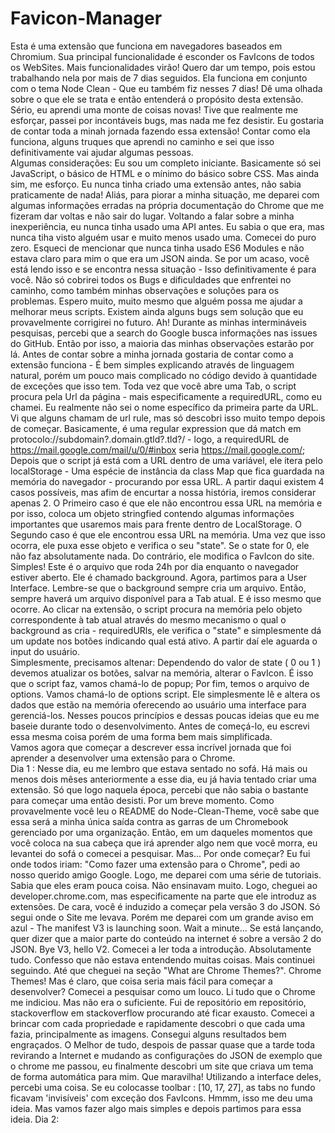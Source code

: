 # Favicon-Manager
 Esta é uma extensão que funciona em navegadores baseados em Chromium. Sua principal funcionalidade é esconder os FavIcons de todos os WebSites. Mais funcionalidades virão! Quero dar um tempo, pois estou trabalhando nela por mais de 7 dias seguidos. Ela funciona em conjunto com o tema Node Clean - Que eu também fiz nesses 7 dias! Dê uma olhada sobre o que ele se trata e então entenderá o propósito desta extensão.  
 Sério, eu aprendi uma monte de coisas novas! Tive que realmente me esforçar, passei por incontáveis bugs, mas nada me fez desistir. Eu gostaria de contar toda a minah jornada fazendo essa extensão! Contar como ela funciona, alguns truques que aprendi no caminho e sei que isso definitivamente vai ajudar algumas pessoas.  
 Algumas considerações:
 Eu sou um completo iniciante. Basicamente só sei JavaScript, o básico de HTML e o mínimo do básico sobre CSS. Mas ainda sim, me esforço. Eu nunca tinha criado uma extensão antes, não sabia praticamente de nada! Aliás, para piorar a minha situação, me deparei com algumas informações erradas na própria documentação do Chrome que me fizeram dar voltas e não sair do lugar. Voltando a falar sobre a minha inexperiência, eu nunca tinha usado uma API antes. Eu sabia o que era, mas nunca tiha visto alguém usar e muito menos usado uma. Comecei do puro zero. Esqueci de mencionar que nunca tinha usado ES6 Modules e não estava claro para mim o que era um JSON ainda. Se por um acaso, você está lendo isso e se encontra nessa situação - Isso definitivamente é para você.
 Não só cobrirei todos os Bugs e dificuldades que enfrentei no caminho, como também minhas observações e soluções para os problemas. Espero muito, muito mesmo que alguém possa me ajudar a melhorar meus scripts. Existem ainda alguns bugs sem solução que eu provavelmente corrigirei no futuro.
 Ah! Durante as minhas intermináveis pesquisas, percebi que a search do Google busca informações nas issues do GitHub. Então por isso, a maioria das minhas observações estarão por lá.
 Antes de contar sobre a minha jornada gostaria de contar como a extensão funciona - É bem simples explicando através de linguagem natural, porém um pouco mais complicado no código devido à quantidade de exceções que isso tem.
 Toda vez que você abre uma Tab, o script procura pela Url da página - mais especificamente a requiredURL, como eu chamei. Eu realmente não sei o nome específico da primeira parte da URL. Vi que alguns chamam de url rule, mas só descobri isso muito tempo depois de começar.
Basicamente, é uma regular expression que dá match em protocolo://subdomain?.domain.gtld?.tld?/ - logo, a requiredURL de https://mail.google.com/mail/u/0/#inbox seria https://mail.google.com/;
 Depois que o script já está com a URL dentro de uma variável, ele itera pelo localStorage - Uma espécie de instância da class Map que fica guardada na memória do navegador - procurando por essa URL. A partir daqui existem 4 casos possíveis, mas afim de encurtar a nossa história, iremos considerar apenas 2. O Primeiro caso é que ele não encontrou essa URL na memória e por isso, coloca um objeto stringfied contendo algumas informações importantes que usaremos mais para frente dentro de LocalStorage. O Segundo caso é que ele encontrou essa URL na memória. Uma vez que isso ocorra, ele puxa esse objeto e verifica o seu "state". Se o state for 0, ele não faz absolutamente nada. Do contrário, ele modifica o FavIcon do site. Simples! Este é o arquivo que roda 24h por dia enquanto o navegador estiver aberto. Ele é chamado background.
 Agora, partimos para a User Interface. Lembre-se que o background sempre cria um arquivo. Então, sempre haverá um arquivo disponível para a Tab atual. E é isso mesmo que ocorre. Ao clicar na extensão, o script procura na memória pelo objeto correspondente à tab atual através do mesmo mecanismo o qual o background as cria - requiredURls, ele verifica o "state" e simplesmente dá um update nos botões indicando qual está ativo. A partir daí ele aguarda o input do usuário.  
 Simplesmente, precisamos altenar: Dependendo do valor de state ( 0 ou 1 ) devemos atualizar os botões, salvar na memória, alterar o FavIcon. É isso que o script faz, vamos chamá-lo de popup;
 Por fim, temos o arquivo de options. Vamos chamá-lo de options script. Ele simplesmente lê e altera os dados que estão na memória oferecendo ao usuário uma interface para gerenciá-los.
 Nesses poucos princípios e dessas poucas ideias que eu me baseie durante todo o desenvolvimento. Antes de começá-lo, eu escrevi essa mesma coisa porém de uma forma bem mais simplificada.  
 Vamos agora que começar a descrever essa incrível jornada que foi aprender a desenvolver uma extensão para o Chrome.  
 Dia 1 :
 Nesse dia, eu me lembro que estava sentado no sofá. Há mais ou menos dois mêses anteriormente a esse dia, eu já havia tentado criar uma extensão. Só que logo naquela época, percebi que não sabia o bastante para começar uma então desisti. Por um breve momento. Como provavelmente você leu o README do Node-Clean-Theme, você sabe que essa será a minha única saída contra as garras de um Chromebook gerenciado por uma organização. Então, em um daqueles momentos que você coloca na sua cabeça que irá aprender algo nem que você morra, eu levantei do sofá o comecei a pesquisar. Mas... Por onde começar? Eu fui onde todos iriam: "Como fazer uma extensão para o Chrome", pedi ao nosso querido amigo Google. Logo, me deparei com uma série de tutoriais. Sabia que eles eram pouca coisa. Não ensinavam muito. Logo, cheguei ao developer.chrome.com, mas especificamente na parte que ele introduz as extensões. De cara, você é induzido a começar pela versão 3 do JSON. Só segui onde o Site me levava. Porém me deparei com um grande aviso em azul - The manifest V3 is launching soon. Wait a minute... Se está lançando, quer dizer que a maior parte do conteúdo na internet é sobre a versão 2 do JSON. Bye V3, hello V2. Comecei a ler toda a introdução. Absolutamente tudo. Confesso que não estava entendendo muitas coisas. Mais continuei seguindo. Até que cheguei na seção "What are Chrome Themes?". Chrome Themes! Mas é claro, que coisa seria mais fácil para começar a desenvolver? Comecei a pesquisar como um louco. Li tudo que o Chrome me indiciou. Mas não era o suficiente. Fui de repositório em repositório, stackoverflow em stackoverflow procurando até ficar exausto. Comecei a brincar com cada propriedade e rapidamente descobri o que cada uma fazia, principalmente as imagens. Consegui alguns resultados bem engraçados. O Melhor de tudo, despois de passar quase que a tarde toda revirando a Internet e mudando as configurações do JSON de exemplo que o chrome me passou, eu finalmente descobri um site que criava um tema de forma automática para mim. Que maravilha! Utilizando a interface deles, percebi uma coisa. Se eu colocasse toolbar 
 : [10, 17, 27], as tabs no fundo ficavam 'invisíveis' com exceção dos FavIcons. Hmmm, isso me deu uma ideia. Mas vamos fazer algo mais simples e depois partimos para essa ideia.
 Dia 2:
 
